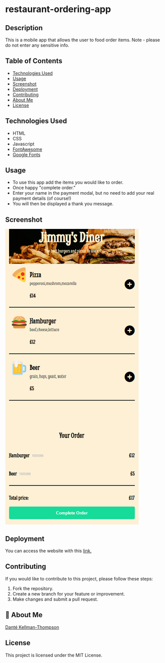# restaurant-ordering-app

## Description

This is a mobile app that allows the user to food order items. Note - please do not enter any sensitive info.

## Table of Contents

- [Technologies Used](#technology)
- [Usage](#usage)
- [Screenshot](#screenshot)
- [Deployment](#deployment)
- [Contributing](#contributing)
- [About Me](#aboutme)
- [License](#license)

## Technologies Used

- HTML
- CSS
- Javascript
- [FontAwesome](https://docs.fontawesome.com/)
- [Google Fonts](https://fonts.google.com/)

## Usage

- To use this app add the items you would like to order.
- Once happy "complete order."
- Enter your name in the payment modal, but no need to add your real payment details (of course!)
- You will then be displayed a thank you message.

## Screenshot

![Jimmy's Diner Image.](/assets/jimmys-diner-img.png)

## Deployment

You can access the website with this [link.](https://dkt-restaurant-ordering-app.netlify.app/)

## Contributing

If you would like to contribute to this project, please follow these steps:

1. Fork the repository.
2. Create a new branch for your feature or improvement.
3. Make changes and submit a pull request.

## 🚀 About Me

[Danté Kellman-Thompson](https://github.com/DKT15)

## License

This project is licensed under the MIT License.
